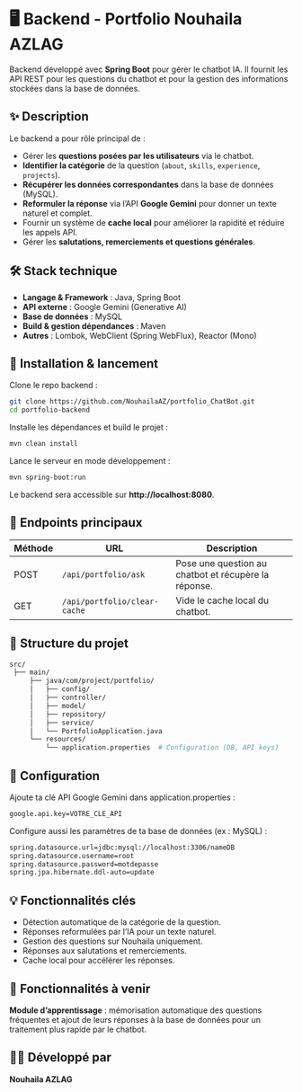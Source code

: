 # 🖥️ Backend - Portfolio Nouhaila AZLAG
Backend développé avec **Spring Boot** pour gérer le chatbot IA. Il fournit les API REST pour les questions du chatbot et pour la gestion des informations stockées dans la base de données.


## ✨ Description
Le backend a pour rôle principal de :  
- Gérer les **questions posées par les utilisateurs** via le chatbot.  
- **Identifier la catégorie** de la question (`about`, `skills`, `experience`, `projects`).  
- **Récupérer les données correspondantes** dans la base de données (MySQL).  
- **Reformuler la réponse** via l’API **Google Gemini** pour donner un texte naturel et complet.  
- Fournir un système de **cache local** pour améliorer la rapidité et réduire les appels API.  
- Gérer les **salutations, remerciements et questions générales**.  



## 🛠️ Stack technique
- **Langage & Framework** : Java, Spring Boot  
- **API externe** : Google Gemini (Generative AI)  
- **Base de données** : MySQL  
- **Build & gestion dépendances** : Maven  
- **Autres** : Lombok, WebClient (Spring WebFlux), Reactor (Mono)  

## 🚀 Installation & lancement
Clone le repo backend :

```bash
git clone https://github.com/NouhailaAZ/portfolio_ChatBot.git
cd portfolio-backend
```
Installe les dépendances et build le projet :

```bash
mvn clean install
```

Lance le serveur en mode développement :

```bash
mvn spring-boot:run
```
Le backend sera accessible sur **http://localhost:8080**.

## 📌 Endpoints principaux
| Méthode | URL                          | Description                                          |
| ------- | ---------------------------- | ---------------------------------------------------- |
| POST    | `/api/portfolio/ask`         | Pose une question au chatbot et récupère la réponse. |
| GET     | `/api/portfolio/clear-cache` | Vide le cache local du chatbot.                      |


## 📂 Structure du projet
```bash
src/
 ├── main/
     ├── java/com/project/portfolio/
     │   ├── config/
     │   ├── controller/
     │   ├── model/
     │   ├── repository/
     │   ├── service/
     │   └── PortfolioApplication.java
     └── resources/
         └── application.properties  # Configuration (DB, API keys)
```

## 🔑 Configuration
Ajoute ta clé API Google Gemini dans application.properties :
```bash
google.api.key=VOTRE_CLE_API
```

Configure aussi les paramètres de ta base de données (ex : MySQL) :

```bash
spring.datasource.url=jdbc:mysql://localhost:3306/nameDB
spring.datasource.username=root
spring.datasource.password=motdepasse
spring.jpa.hibernate.ddl-auto=update
```
## 💡 Fonctionnalités clés
- Détection automatique de la catégorie de la question.
- Réponses reformulées par l’IA pour un texte naturel.
- Gestion des questions sur Nouhaila uniquement.
- Réponses aux salutations et remerciements.
- Cache local pour accélérer les réponses.

## 🚧 Fonctionnalités à venir
**Module d’apprentissage** : mémorisation automatique des questions fréquentes et ajout de leurs réponses à la base de données pour un traitement plus rapide par le chatbot.
## 👩‍💻 Développé par
**Nouhaila AZLAG**

